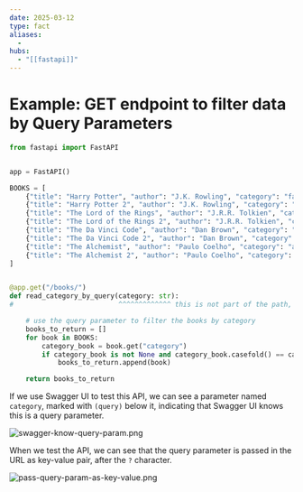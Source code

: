 ```yaml
---
date: 2025-03-12
type: fact
aliases:
  -
hubs:
  - "[[fastapi]]"
---
```


# Example: GET endpoint to filter data by Query Parameters

```py
from fastapi import FastAPI


app = FastAPI()

BOOKS = [
    {"title": "Harry Potter", "author": "J.K. Rowling", "category": "fantasy"},
    {"title": "Harry Potter 2", "author": "J.K. Rowling", "category": "fantasy"},
    {"title": "The Lord of the Rings", "author": "J.R.R. Tolkien", "category": "fantasy"},
    {"title": "The Lord of the Rings 2", "author": "J.R.R. Tolkien", "category": "fantasy"},
    {"title": "The Da Vinci Code", "author": "Dan Brown", "category": "thriller"},
    {"title": "The Da Vinci Code 2", "author": "Dan Brown", "category": "thriller"},
    {"title": "The Alchemist", "author": "Paulo Coelho", "category": "adventure"},
    {"title": "The Alchemist 2", "author": "Paulo Coelho", "category": "adventure"},
]


@app.get("/books/")
def read_category_by_query(category: str):
#                          ^^^^^^^^^^^^^ this is not part of the path, so it's a query parameter

    # use the query parameter to filter the books by category
    books_to_return = []
    for book in BOOKS:
        category_book = book.get("category")
        if category_book is not None and category_book.casefold() == category.casefold():
            books_to_return.append(book)

    return books_to_return

```

If we use Swagger UI to test this API, we can see a parameter named `category`, marked with `(query)` below it, indicating that Swagger UI knows this is a query parameter.

![swagger-know-query-param.png](../assets/imgs/swagger-know-query-param.png)

When we test the API, we can see that the query parameter is passed in the URL as key-value pair, after the `?` character.

![pass-query-param-as-key-value.png](../assets/imgs/pass-query-param-as-key-value.png)


